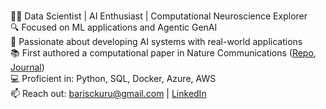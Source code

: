 <br>👨‍💻 Data Scientist | AI Enthusiast | Computational Neuroscience Explorer
<br>🔍 Focused on ML applications and Agentic GenAI
<br>🧠 Passionate about developing AI systems with real-world applications
<br>📚 First authored a computational paper in Nature Communications ([Repo](https://github.com/baris-kuru/phase-to-rate), [Journal](https://www.nature.com/articles/s41467-023-41803-8))
<br>💻 Proficient in: Python, SQL, Docker, Azure, AWS
<br>📫 Reach out: barisckuru@gmail.com | [LinkedIn]((https://www.linkedin.com/in/baris-kuru-363534158/))
